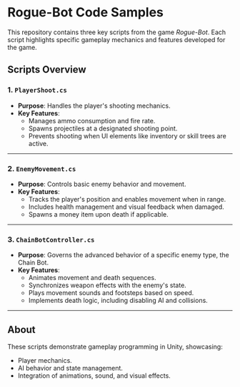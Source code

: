 # Rogue-Bot Code Samples

This repository contains three key scripts from the game *Rogue-Bot*. Each script highlights specific gameplay mechanics and features developed for the game.

## Scripts Overview

### 1. `PlayerShoot.cs`
- **Purpose**: Handles the player's shooting mechanics.
- **Key Features**:
  - Manages ammo consumption and fire rate.
  - Spawns projectiles at a designated shooting point.
  - Prevents shooting when UI elements like inventory or skill trees are active.

---

### 2. `EnemyMovement.cs`
- **Purpose**: Controls basic enemy behavior and movement.
- **Key Features**:
  - Tracks the player's position and enables movement when in range.
  - Includes health management and visual feedback when damaged.
  - Spawns a money item upon death if applicable.

---

### 3. `ChainBotController.cs`
- **Purpose**: Governs the advanced behavior of a specific enemy type, the Chain Bot.
- **Key Features**:
  - Animates movement and death sequences.
  - Synchronizes weapon effects with the enemy's state.
  - Plays movement sounds and footsteps based on speed.
  - Implements death logic, including disabling AI and collisions.

---

## About
These scripts demonstrate gameplay programming in Unity, showcasing:
- Player mechanics.
- AI behavior and state management.
- Integration of animations, sound, and visual effects.
